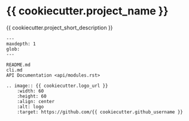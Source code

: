 # {{ cookiecutter.project_name }}

{{ cookiecutter.project_short_description }}

```{toctree}
---
maxdepth: 1
glob:
---

README.md
cli.md
API Documentation <api/modules.rst>
```

```{eval-rst}
.. image:: {{ cookiecutter.logo_url }}
    :width: 60
    :height: 60
    :align: center
    :alt: logo
    :target: https://github.com/{{ cookiecutter.github_username }}
```
